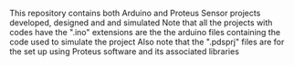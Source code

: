 


This repository contains both Arduino and Proteus Sensor projects developed, designed and and simulated 
Note that all the projects with codes have the ".ino" extensions are the the arduino files containing the code used to simulate the project
Also note that the ".pdsprj" files are for the set up using Proteus software and its associated libraries
